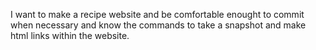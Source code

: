 I want to make a recipe website and be comfortable enought to commit when 
necessary and know the commands to take a snapshot and make html links within
the website. 
